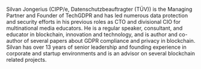 Silvan Jongerius (CIPP/e, Datenschutzbeauftragter (TÜV)) is the Managing Partner and Founder of TechGDPR and has led numerous data protection and security efforts in his previous roles as CTO 
and divisional CIO for multinational media educators. He is a regular speaker, consultant, and educator in blockchain, innovation and technology, and is author and co-author of several papers about GDPR compliance and privacy in blockchain. Silvan has over 13 years of senior leadership and founding experience in corporate and startup environments and is an advisor on several blockchain related projects.